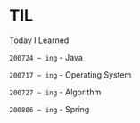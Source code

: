 # TIL
Today I Learned

`200724 ~ ing` - Java

`200717 ~ ing` - Operating System

`200727 ~ ing` - Algorithm

`200806 ~ ing` - Spring
